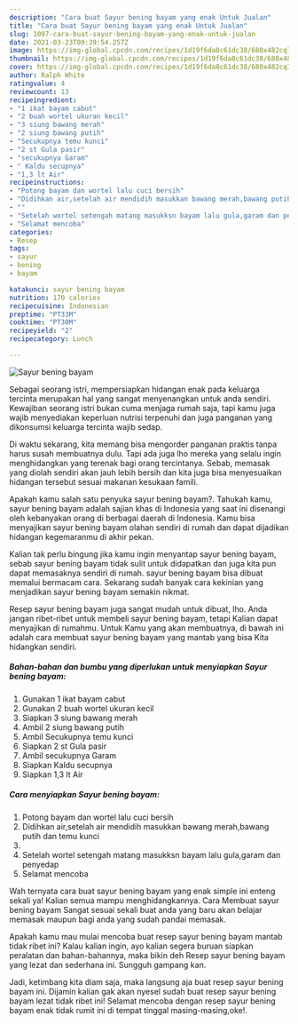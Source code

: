 ```yaml
---
description: "Cara buat Sayur bening bayam yang enak Untuk Jualan"
title: "Cara buat Sayur bening bayam yang enak Untuk Jualan"
slug: 1097-cara-buat-sayur-bening-bayam-yang-enak-untuk-jualan
date: 2021-03-23T09:39:54.257Z
image: https://img-global.cpcdn.com/recipes/1d19f6da8c61dc38/680x482cq70/sayur-bening-bayam-foto-resep-utama.jpg
thumbnail: https://img-global.cpcdn.com/recipes/1d19f6da8c61dc38/680x482cq70/sayur-bening-bayam-foto-resep-utama.jpg
cover: https://img-global.cpcdn.com/recipes/1d19f6da8c61dc38/680x482cq70/sayur-bening-bayam-foto-resep-utama.jpg
author: Ralph White
ratingvalue: 4
reviewcount: 13
recipeingredient:
- "1 ikat bayam cabut"
- "2 buah wortel ukuran kecil"
- "3 siung bawang merah"
- "2 siung bawang putih"
- "Secukupnya temu kunci"
- "2 st Gula pasir"
- "secukupnya Garam"
- " Kaldu secupnya"
- "1,3 lt Air"
recipeinstructions:
- "Potong bayam dan wortel lalu cuci bersih"
- "Didihkan air,setelah air mendidih masukkan bawang merah,bawang putih dan temu kunci"
- ""
- "Setelah wortel setengah matang masukksn bayam lalu gula,garam dan penyedap"
- "Selamat mencoba"
categories:
- Resep
tags:
- sayur
- bening
- bayam

katakunci: sayur bening bayam 
nutrition: 170 calories
recipecuisine: Indonesian
preptime: "PT33M"
cooktime: "PT30M"
recipeyield: "2"
recipecategory: Lunch

---
```



![Sayur bening bayam](https://img-global.cpcdn.com/recipes/1d19f6da8c61dc38/680x482cq70/sayur-bening-bayam-foto-resep-utama.jpg)

Sebagai seorang istri, mempersiapkan hidangan enak pada keluarga tercinta merupakan hal yang sangat menyenangkan untuk anda sendiri. Kewajiban seorang istri bukan cuma menjaga rumah saja, tapi kamu juga wajib menyediakan keperluan nutrisi terpenuhi dan juga panganan yang dikonsumsi keluarga tercinta wajib sedap.

Di waktu  sekarang, kita memang bisa mengorder panganan praktis tanpa harus susah membuatnya dulu. Tapi ada juga lho mereka yang selalu ingin menghidangkan yang terenak bagi orang tercintanya. Sebab, memasak yang diolah sendiri akan jauh lebih bersih dan kita juga bisa menyesuaikan hidangan tersebut sesuai makanan kesukaan famili. 



Apakah kamu salah satu penyuka sayur bening bayam?. Tahukah kamu, sayur bening bayam adalah sajian khas di Indonesia yang saat ini disenangi oleh kebanyakan orang di berbagai daerah di Indonesia. Kamu bisa menyajikan sayur bening bayam olahan sendiri di rumah dan dapat dijadikan hidangan kegemaranmu di akhir pekan.

Kalian tak perlu bingung jika kamu ingin menyantap sayur bening bayam, sebab sayur bening bayam tidak sulit untuk didapatkan dan juga kita pun dapat memasaknya sendiri di rumah. sayur bening bayam bisa dibuat memalui bermacam cara. Sekarang sudah banyak cara kekinian yang menjadikan sayur bening bayam semakin nikmat.

Resep sayur bening bayam juga sangat mudah untuk dibuat, lho. Anda jangan ribet-ribet untuk membeli sayur bening bayam, tetapi Kalian dapat menyajikan di rumahmu. Untuk Kamu yang akan membuatnya, di bawah ini adalah cara membuat sayur bening bayam yang mantab yang bisa Kita hidangkan sendiri.

<!--inarticleads1-->

##### Bahan-bahan dan bumbu yang diperlukan untuk menyiapkan Sayur bening bayam:

1. Gunakan 1 ikat bayam cabut
1. Gunakan 2 buah wortel ukuran kecil
1. Siapkan 3 siung bawang merah
1. Ambil 2 siung bawang putih
1. Ambil Secukupnya temu kunci
1. Siapkan 2 st Gula pasir
1. Ambil secukupnya Garam
1. Siapkan  Kaldu secupnya
1. Siapkan 1,3 lt Air




<!--inarticleads2-->

##### Cara menyiapkan Sayur bening bayam:

1. Potong bayam dan wortel lalu cuci bersih
1. Didihkan air,setelah air mendidih masukkan bawang merah,bawang putih dan temu kunci
1. 
1. Setelah wortel setengah matang masukksn bayam lalu gula,garam dan penyedap
1. Selamat mencoba




Wah ternyata cara buat sayur bening bayam yang enak simple ini enteng sekali ya! Kalian semua mampu menghidangkannya. Cara Membuat sayur bening bayam Sangat sesuai sekali buat anda yang baru akan belajar memasak maupun bagi anda yang sudah pandai memasak.

Apakah kamu mau mulai mencoba buat resep sayur bening bayam mantab tidak ribet ini? Kalau kalian ingin, ayo kalian segera buruan siapkan peralatan dan bahan-bahannya, maka bikin deh Resep sayur bening bayam yang lezat dan sederhana ini. Sungguh gampang kan. 

Jadi, ketimbang kita diam saja, maka langsung aja buat resep sayur bening bayam ini. Dijamin kalian gak akan nyesel sudah buat resep sayur bening bayam lezat tidak ribet ini! Selamat mencoba dengan resep sayur bening bayam enak tidak rumit ini di tempat tinggal masing-masing,oke!.


